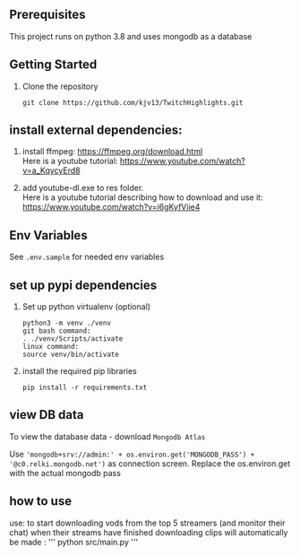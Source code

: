## Prerequisites

This project runs on python 3.8 and uses mongodb as a database

## Getting Started

1. Clone the repository
	```
    git clone https://github.com/kjv13/TwitchHighlights.git
    ```

## install external dependencies:

1. install ffmpeg: https://ffmpeg.org/download.html  
    Here is a youtube tutorial: https://www.youtube.com/watch?v=a_KqycyErd8  

1. add youtube-dl.exe to res folder.  
    Here is a youtube tutorial describing how to download and use it:
    https://www.youtube.com/watch?v=i6gKyfViie4


## Env Variables

See `.env.sample` for needed env variables
	

## set up pypi dependencies
1. Set up python virtualenv (optional)
	```
    python3 -m venv ./venv
	git bash command: 
    . ./venv/Scripts/activate
    linux command:
    source venv/bin/activate
    ```

1. install the required pip libraries
	```
    pip install -r requirements.txt
    ```


## view DB data
To view the database data - download `Mongodb Atlas`

Use `'mongodb+srv://admin:' + os.environ.get('MONGODB_PASS') + '@c0.relki.mongodb.net')` as connection screen. Replace the os.environ.get with the actual mongodb pass


## how to use
use:
to start downloading vods from the top 5 streamers (and monitor their chat) when
their streams have finished downloading clips will automatically be made :
    '''
    python src/main.py
    '''
